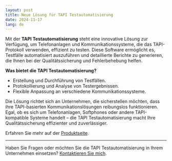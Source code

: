 ```yaml
---
layout: post
title: Neue Lösung für TAPI Testautomatisierung
date: 2024-11-17
lang: de
---
```


Mit der **TAPI Testautomatisierung** steht eine innovative Lösung zur Verfügung, um Telefonanlagen und Kommunikationssysteme, die das TAPI-Protokoll verwenden, effizient zu testen. Diese Software ermöglicht es, Testfälle automatisiert auszuführen und detaillierte Berichte zu generieren, die Ihnen bei der Qualitätssicherung und Fehlerbehebung helfen.

**Was bietet die TAPI Testautomatisierung?**
- Erstellung und Durchführung von Testfällen.
- Protokollierung und Analyse von Testergebnissen.
- Flexible Anpassung an verschiedene Kommunikationssysteme.

Die Lösung richtet sich an Unternehmen, die sicherstellen möchten, dass ihre TAPI-basierten Kommunikationslösungen reibungslos funktionieren. Egal, ob es sich um Telefonanlagen, Softphones oder andere TAPI-kompatible Systeme handelt – die TAPI Testautomatisierung macht Ihre Qualitätssicherung effizienter und zuverlässiger.

Erfahren Sie mehr auf der [Produktseite](/de/produkte/tapi-testautomatisierung/).

---

Haben Sie Fragen oder möchten Sie die TAPI Testautomatisierung in Ihrem Unternehmen einsetzen? [Kontaktieren Sie mich](/de/kontakt).
